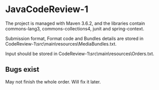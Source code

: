 # JavaCodeReview-1
The project is managed with Maven 3.6.2, and the libraries contain commons-lang3, commons-collections4, junit and spring-context.

Submission format, Format code and Bundles details are stored in CodeReview-1\src\main\resources\MediaBundles.txt.

Input should be stored in CodeReview-1\src\main\resources\Orders.txt.

## Bugs exist 
May not finish the whole order. Will fix it later.